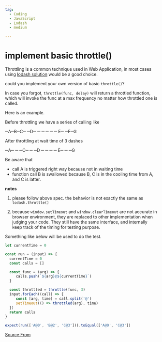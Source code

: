 ```yaml
---
tag:
  - Coding
  - JavaScript
  - Lodash
  - medium

---
```

  
# implement basic throttle()

Throttling is a common technique used in Web Application, in most cases using [lodash solution](https://lodash.com/docs/4.17.15#throttle) would be a good choice.

could you implement your own version of basic `throttle()`?

In case you forgot, `throttle(func, delay)` will return a throttled function, which will invoke the func at a max frequency no matter how throttled one is called.

Here is an example.

Before throttling we have a series of calling like

─A─B─C─ ─D─ ─ ─ ─ ─ ─ E─ ─F─G

After throttling at wait time of 3 dashes

─A─ ─ ─C─ ─ ─D ─ ─ ─ ─ E─ ─ ─G

Be aware that

*   call A is triggered right way because not in waiting time
*   function call B is swallowed because B, C is in the cooling time from A, and C is latter.

**notes**

1.  please follow above spec. the behavior is not exactly the same as `lodash.throttle()`
    
2.  because `window.setTimeout` and `window.clearTimeout` are not accurate in browser environment, they are replaced to other implementation when judging your code. They still have the same interface, and internally keep track of the timing for testing purpose.
    

Something like below will be used to do the test.

```js
let currentTime = 0

const run = (input) => {
  currentTime = 0
  const calls = []

  const func = (arg) => {
     calls.push(`${arg}@${currentTime}`)
  }

  const throttled = throttle(func, 3)
  input.forEach((call) => {
     const [arg, time] = call.split('@')
     setTimeout(() => throttled(arg), time)
  })
  return calls
}

expect(run(['A@0', 'B@2', 'C@3'])).toEqual(['A@0', 'C@3'])
```


[Source From](https://bigfrontend.dev/problem/implement-basic-throttle)

  